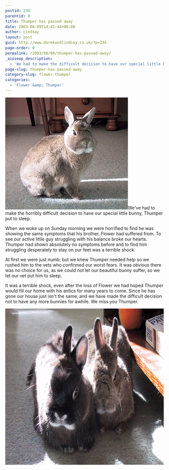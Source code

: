 ```yaml
---
postid: 234
parentid: 0
title: Thumper has passed away
date: 2003-08-09T14:41:44+00:00
author: Lindsay
layout: post
guid: http://www.derekandlindsay.co.uk/?p=234
page-order: 0
permalink: /2003/08/09/thumper-has-passed-away/
_aioseop_description:
  - 'We had to make the difficult decision to have our special little bunny Thumper put to sleep.  When we woke up on Sunday morning we were horrified to find he was showing the same symptoms that his brother Flower had suffered from.'
page-slug: thumper-has-passed-away
category-slug: flower-thumper
categories:
  - 'Flower &amp; Thumper'
---
```

<img class="alignright size-full wp-image-6678" title="Our dwarf bunny, Thumper " src="/wp-content/uploads/2003/08/post_1981_IMG.jpg" alt="Our dwarf bunny, Thumper " width="390" height="355" />We've had to make the horribly difficult decision to have our special little bunny, Thumper put to sleep.

When we woke up on Sunday morning we were horrified to find he was showing the same symptoms that his brother, Flower had suffered from. To see our active little guy struggling with his balance broke our hearts. Thumper had shown absolutely no symptoms before and to find him struggling desperately to stay on our feet was a terrible shock.

At first we were just numb, but we knew Thumper needed help so we rushed him to the vets who confirmed our worst fears. It was obvious there was no choice for us, as we could not let our beautiful bunny suffer, so we let our vet put him to sleep.

It was a terrible shock, even after the loss of Flower we had hoped Thumper would fill our home with his antics for many years to come. Since he has gone our house just isn't the same, and we have made the difficult decision not to have any more bunnies for awhile. We miss you Thumper.

<img class="aligncenter size-full wp-image-6680" title="Our house bunnies, Flower and Thumper enjoying the sunshine" src="/wp-content/uploads/2003/08/post_1146_IMG.jpg" alt="Our house bunnies, Flower and Thumper enjoying the sunshine" width="780" height="495" />